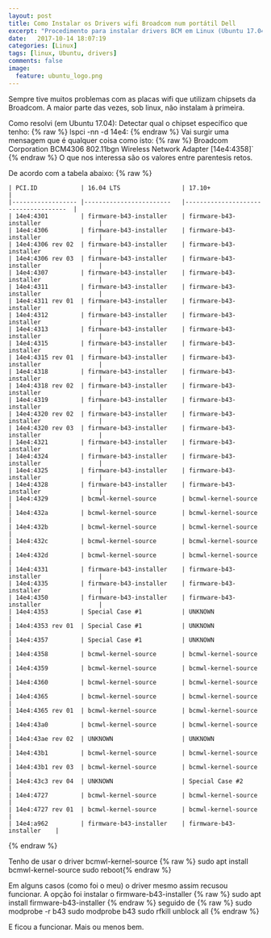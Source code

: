 ```yaml
---
layout: post
title: Como Instalar os Drivers wifi Broadcom num portátil Dell
excerpt: "Procedimento para instalar drivers BCM em Linux (Ubuntu 17.04)"
date:   2017-10-14 18:07:19
categories: [Linux]
tags: [linux, Ubuntu, drivers]
comments: false
image:
  feature: ubuntu_logo.png
---
```

Sempre tive muitos problemas com as placas wifi que utilizam chipsets da Broadcom. A maior parte das vezes, sob linux, não instalam à primeira.

Como resolvi  (em Ubuntu 17.04):
Detectar qual o chipset específico que tenho:
{% raw %}
    lspci -nn -d 14e4:
{% endraw %}
Vai surgir uma mensagem que é qualquer coisa como isto:
{% raw %}
    Broadcom Corporation BCM4306 802.11bgn Wireless Network Adapter [14e4:4358]`
{% endraw %}
O que nos interessa são os valores entre parentesis retos.

De acordo com a tabela abaixo:
{% raw %}

    | PCI.ID           	| 16.04 LTS              	| 17.10+                              	|
    |------------------	|------------------------	|-------------------------------------	|
    | 14e4:4301        	| firmware-b43-installer 	| firmware-b43-installer              	|
    | 14e4:4306        	| firmware-b43-installer 	| firmware-b43-installer              	|
    | 14e4:4306 rev 02 	| firmware-b43-installer 	| firmware-b43-installer              	|
    | 14e4:4306 rev 03 	| firmware-b43-installer 	| firmware-b43-installer              	|
    | 14e4:4307        	| firmware-b43-installer 	| firmware-b43-installer              	|
    | 14e4:4311        	| firmware-b43-installer 	| firmware-b43-installer              	|
    | 14e4:4311 rev 01 	| firmware-b43-installer 	| firmware-b43-installer              	|
    | 14e4:4312        	| firmware-b43-installer 	| firmware-b43-installer              	|
    | 14e4:4313        	| firmware-b43-installer 	| firmware-b43-installer              	|
    | 14e4:4315        	| firmware-b43-installer 	| firmware-b43-installer              	|
    | 14e4:4315 rev 01 	| firmware-b43-installer 	| firmware-b43-installer              	|
    | 14e4:4318        	| firmware-b43-installer 	| firmware-b43-installer              	|
    | 14e4:4318 rev 02 	| firmware-b43-installer 	| firmware-b43-installer              	|
    | 14e4:4319        	| firmware-b43-installer 	| firmware-b43-installer              	|
    | 14e4:4320 rev 02 	| firmware-b43-installer 	| firmware-b43-installer              	|
    | 14e4:4320 rev 03 	| firmware-b43-installer 	| firmware-b43-installer              	|
    | 14e4:4321        	| firmware-b43-installer 	| firmware-b43-installer              	|
    | 14e4:4324        	| firmware-b43-installer 	| firmware-b43-installer              	|
    | 14e4:4325        	| firmware-b43-installer 	| firmware-b43-installer              	|
    | 14e4:4328        	| firmware-b43-installer 	| firmware-b43-installer              	|
    | 14e4:4329        	| bcmwl-kernel-source    	| bcmwl-kernel-source                 	|
    | 14e4:432a        	| bcmwl-kernel-source    	| bcmwl-kernel-source                 	|
    | 14e4:432b        	| bcmwl-kernel-source    	| bcmwl-kernel-source                 	|
    | 14e4:432c        	| bcmwl-kernel-source    	| bcmwl-kernel-source                 	|
    | 14e4:432d        	| bcmwl-kernel-source    	| bcmwl-kernel-source                 	|
    | 14e4:4331        	| firmware-b43-installer 	| firmware-b43-installer              	|
    | 14e4:4335        	| firmware-b43-installer 	| firmware-b43-installer              	|
    | 14e4:4350        	| firmware-b43-installer 	| firmware-b43-installer              	|
    | 14e4:4353        	| Special Case #1        	| UNKNOWN                             	|
    | 14e4:4353 rev 01 	| Special Case #1        	| UNKNOWN                             	|
    | 14e4:4357        	| Special Case #1        	| UNKNOWN                             	|
    | 14e4:4358        	| bcmwl-kernel-source    	| bcmwl-kernel-source                 	|
    | 14e4:4359        	| bcmwl-kernel-source    	| bcmwl-kernel-source                 	|
    | 14e4:4360        	| bcmwl-kernel-source    	| bcmwl-kernel-source                 	|
    | 14e4:4365        	| bcmwl-kernel-source    	| bcmwl-kernel-source                 	|
    | 14e4:4365 rev 01 	| bcmwl-kernel-source    	| bcmwl-kernel-source                 	|
    | 14e4:43a0        	| bcmwl-kernel-source    	| bcmwl-kernel-source                 	|
    | 14e4:43ae rev 02 	| UNKNOWN                	| UNKNOWN                             	|
    | 14e4:43b1        	| bcmwl-kernel-source    	| bcmwl-kernel-source                 	|
    | 14e4:43b1 rev 03 	| bcmwl-kernel-source    	| bcmwl-kernel-source                 	|
    | 14e4:43c3 rev 04 	| UNKNOWN                	| Special Case #2                     	|
    | 14e4:4727        	| bcmwl-kernel-source    	| bcmwl-kernel-source                 	|
    | 14e4:4727 rev 01 	| bcmwl-kernel-source    	| bcmwl-kernel-source                 	|
    | 14e4:a962        	| firmware-b43-installer 	| firmware-b43-installer 	|
{% endraw %}

Tenho de usar o driver bcmwl-kernel-source
{% raw %}
    sudo apt install bcmwl-kernel-source
    sudo reboot{% endraw %}

Em alguns casos (como foi o meu) o driver mesmo assim recusou funcionar. A opção foi instalar o firmware-b43-installer
{% raw %}
    sudo apt install firmware-b43-installer
{% endraw %}
seguido de 
{% raw %}
    sudo modprobe -r b43
    sudo modprobe b43
    sudo rfkill unblock all
{% endraw %}
 
E ficou a funcionar. Mais ou menos bem.
